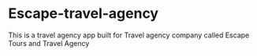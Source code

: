 # Escape-travel-agency
This is a travel agency app built for Travel agency company called Escape Tours and Travel Agency
